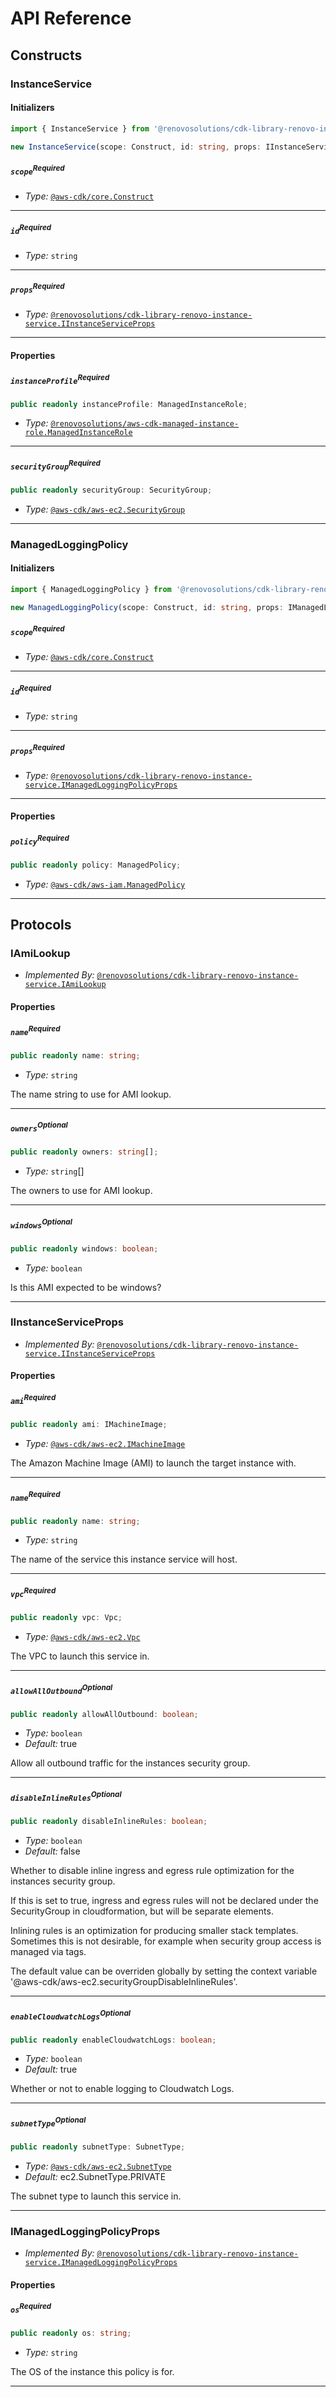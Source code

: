 # API Reference <a name="API Reference"></a>

## Constructs <a name="Constructs"></a>

### InstanceService <a name="@renovosolutions/cdk-library-renovo-instance-service.InstanceService"></a>

#### Initializers <a name="@renovosolutions/cdk-library-renovo-instance-service.InstanceService.Initializer"></a>

```typescript
import { InstanceService } from '@renovosolutions/cdk-library-renovo-instance-service'

new InstanceService(scope: Construct, id: string, props: IInstanceServiceProps)
```

##### `scope`<sup>Required</sup> <a name="@renovosolutions/cdk-library-renovo-instance-service.InstanceService.parameter.scope"></a>

- *Type:* [`@aws-cdk/core.Construct`](#@aws-cdk/core.Construct)

---

##### `id`<sup>Required</sup> <a name="@renovosolutions/cdk-library-renovo-instance-service.InstanceService.parameter.id"></a>

- *Type:* `string`

---

##### `props`<sup>Required</sup> <a name="@renovosolutions/cdk-library-renovo-instance-service.InstanceService.parameter.props"></a>

- *Type:* [`@renovosolutions/cdk-library-renovo-instance-service.IInstanceServiceProps`](#@renovosolutions/cdk-library-renovo-instance-service.IInstanceServiceProps)

---



#### Properties <a name="Properties"></a>

##### `instanceProfile`<sup>Required</sup> <a name="@renovosolutions/cdk-library-renovo-instance-service.InstanceService.property.instanceProfile"></a>

```typescript
public readonly instanceProfile: ManagedInstanceRole;
```

- *Type:* [`@renovosolutions/aws-cdk-managed-instance-role.ManagedInstanceRole`](#@renovosolutions/aws-cdk-managed-instance-role.ManagedInstanceRole)

---

##### `securityGroup`<sup>Required</sup> <a name="@renovosolutions/cdk-library-renovo-instance-service.InstanceService.property.securityGroup"></a>

```typescript
public readonly securityGroup: SecurityGroup;
```

- *Type:* [`@aws-cdk/aws-ec2.SecurityGroup`](#@aws-cdk/aws-ec2.SecurityGroup)

---


### ManagedLoggingPolicy <a name="@renovosolutions/cdk-library-renovo-instance-service.ManagedLoggingPolicy"></a>

#### Initializers <a name="@renovosolutions/cdk-library-renovo-instance-service.ManagedLoggingPolicy.Initializer"></a>

```typescript
import { ManagedLoggingPolicy } from '@renovosolutions/cdk-library-renovo-instance-service'

new ManagedLoggingPolicy(scope: Construct, id: string, props: IManagedLoggingPolicyProps)
```

##### `scope`<sup>Required</sup> <a name="@renovosolutions/cdk-library-renovo-instance-service.ManagedLoggingPolicy.parameter.scope"></a>

- *Type:* [`@aws-cdk/core.Construct`](#@aws-cdk/core.Construct)

---

##### `id`<sup>Required</sup> <a name="@renovosolutions/cdk-library-renovo-instance-service.ManagedLoggingPolicy.parameter.id"></a>

- *Type:* `string`

---

##### `props`<sup>Required</sup> <a name="@renovosolutions/cdk-library-renovo-instance-service.ManagedLoggingPolicy.parameter.props"></a>

- *Type:* [`@renovosolutions/cdk-library-renovo-instance-service.IManagedLoggingPolicyProps`](#@renovosolutions/cdk-library-renovo-instance-service.IManagedLoggingPolicyProps)

---



#### Properties <a name="Properties"></a>

##### `policy`<sup>Required</sup> <a name="@renovosolutions/cdk-library-renovo-instance-service.ManagedLoggingPolicy.property.policy"></a>

```typescript
public readonly policy: ManagedPolicy;
```

- *Type:* [`@aws-cdk/aws-iam.ManagedPolicy`](#@aws-cdk/aws-iam.ManagedPolicy)

---




## Protocols <a name="Protocols"></a>

### IAmiLookup <a name="@renovosolutions/cdk-library-renovo-instance-service.IAmiLookup"></a>

- *Implemented By:* [`@renovosolutions/cdk-library-renovo-instance-service.IAmiLookup`](#@renovosolutions/cdk-library-renovo-instance-service.IAmiLookup)


#### Properties <a name="Properties"></a>

##### `name`<sup>Required</sup> <a name="@renovosolutions/cdk-library-renovo-instance-service.IAmiLookup.property.name"></a>

```typescript
public readonly name: string;
```

- *Type:* `string`

The name string to use for AMI lookup.

---

##### `owners`<sup>Optional</sup> <a name="@renovosolutions/cdk-library-renovo-instance-service.IAmiLookup.property.owners"></a>

```typescript
public readonly owners: string[];
```

- *Type:* `string`[]

The owners to use for AMI lookup.

---

##### `windows`<sup>Optional</sup> <a name="@renovosolutions/cdk-library-renovo-instance-service.IAmiLookup.property.windows"></a>

```typescript
public readonly windows: boolean;
```

- *Type:* `boolean`

Is this AMI expected to be windows?

---

### IInstanceServiceProps <a name="@renovosolutions/cdk-library-renovo-instance-service.IInstanceServiceProps"></a>

- *Implemented By:* [`@renovosolutions/cdk-library-renovo-instance-service.IInstanceServiceProps`](#@renovosolutions/cdk-library-renovo-instance-service.IInstanceServiceProps)


#### Properties <a name="Properties"></a>

##### `ami`<sup>Required</sup> <a name="@renovosolutions/cdk-library-renovo-instance-service.IInstanceServiceProps.property.ami"></a>

```typescript
public readonly ami: IMachineImage;
```

- *Type:* [`@aws-cdk/aws-ec2.IMachineImage`](#@aws-cdk/aws-ec2.IMachineImage)

The Amazon Machine Image (AMI) to launch the target instance with.

---

##### `name`<sup>Required</sup> <a name="@renovosolutions/cdk-library-renovo-instance-service.IInstanceServiceProps.property.name"></a>

```typescript
public readonly name: string;
```

- *Type:* `string`

The name of the service this instance service will host.

---

##### `vpc`<sup>Required</sup> <a name="@renovosolutions/cdk-library-renovo-instance-service.IInstanceServiceProps.property.vpc"></a>

```typescript
public readonly vpc: Vpc;
```

- *Type:* [`@aws-cdk/aws-ec2.Vpc`](#@aws-cdk/aws-ec2.Vpc)

The VPC to launch this service in.

---

##### `allowAllOutbound`<sup>Optional</sup> <a name="@renovosolutions/cdk-library-renovo-instance-service.IInstanceServiceProps.property.allowAllOutbound"></a>

```typescript
public readonly allowAllOutbound: boolean;
```

- *Type:* `boolean`
- *Default:* true

Allow all outbound traffic for the instances security group.

---

##### `disableInlineRules`<sup>Optional</sup> <a name="@renovosolutions/cdk-library-renovo-instance-service.IInstanceServiceProps.property.disableInlineRules"></a>

```typescript
public readonly disableInlineRules: boolean;
```

- *Type:* `boolean`
- *Default:* false

Whether to disable inline ingress and egress rule optimization for the instances security group.

If this is set to true, ingress and egress rules will not be declared under the SecurityGroup in cloudformation, but will be separate elements.

Inlining rules is an optimization for producing smaller stack templates.
Sometimes this is not desirable, for example when security group access is managed via tags.

The default value can be overriden globally by setting the context variable '@aws-cdk/aws-ec2.securityGroupDisableInlineRules'.

---

##### `enableCloudwatchLogs`<sup>Optional</sup> <a name="@renovosolutions/cdk-library-renovo-instance-service.IInstanceServiceProps.property.enableCloudwatchLogs"></a>

```typescript
public readonly enableCloudwatchLogs: boolean;
```

- *Type:* `boolean`
- *Default:* true

Whether or not to enable logging to Cloudwatch Logs.

---

##### `subnetType`<sup>Optional</sup> <a name="@renovosolutions/cdk-library-renovo-instance-service.IInstanceServiceProps.property.subnetType"></a>

```typescript
public readonly subnetType: SubnetType;
```

- *Type:* [`@aws-cdk/aws-ec2.SubnetType`](#@aws-cdk/aws-ec2.SubnetType)
- *Default:* ec2.SubnetType.PRIVATE

The subnet type to launch this service in.

---

### IManagedLoggingPolicyProps <a name="@renovosolutions/cdk-library-renovo-instance-service.IManagedLoggingPolicyProps"></a>

- *Implemented By:* [`@renovosolutions/cdk-library-renovo-instance-service.IManagedLoggingPolicyProps`](#@renovosolutions/cdk-library-renovo-instance-service.IManagedLoggingPolicyProps)


#### Properties <a name="Properties"></a>

##### `os`<sup>Required</sup> <a name="@renovosolutions/cdk-library-renovo-instance-service.IManagedLoggingPolicyProps.property.os"></a>

```typescript
public readonly os: string;
```

- *Type:* `string`

The OS of the instance this policy is for.

---

